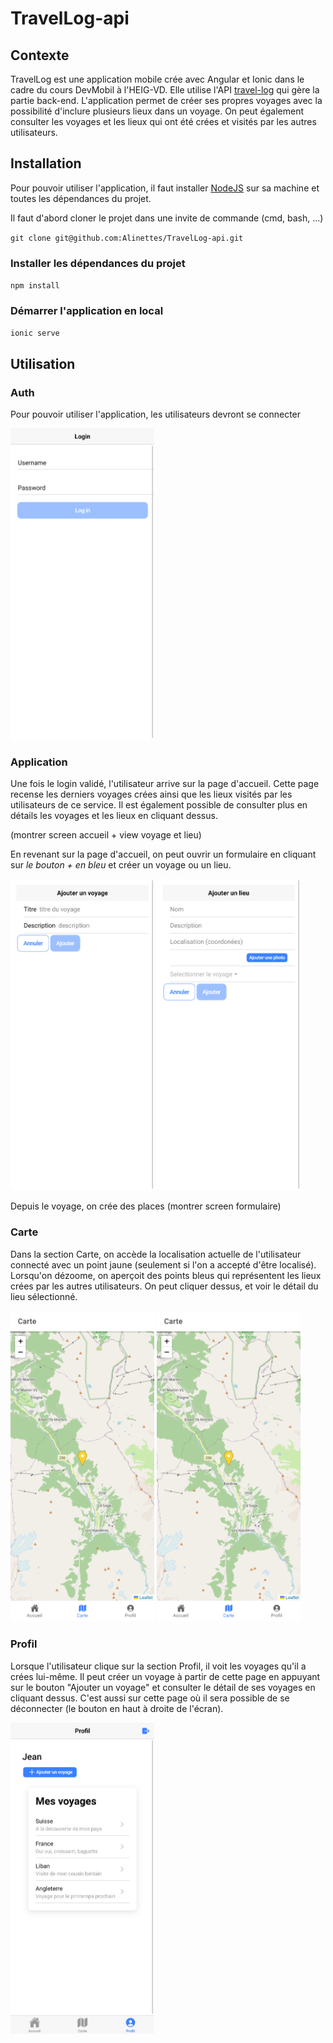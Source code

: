 # TravelLog-api


## Contexte
TravelLog est une application mobile crée avec Angular et Ionic dans le cadre du cours DevMobil à l'HEIG-VD. Elle utilise l'API [travel-log](https://travel-log-sqtk.onrender.com/) qui gère la partie back-end. L'application permet de créer ses propres voyages avec la possibilité d'inclure plusieurs lieux dans un voyage. On peut également consulter les voyages et les lieux qui ont été crées et visités par les autres utilisateurs.



## Installation
Pour pouvoir utiliser l'application, il faut installer [NodeJS](https://nodejs.org/en/) sur sa machine et toutes les dépendances du projet.

Il faut d'abord cloner le projet dans une invite de commande (cmd, bash, ...)

`git clone git@github.com:Alinettes/TravelLog-api.git`

### Installer les dépendances du projet

`npm install`

### Démarrer l'application en local

`ionic serve`


## Utilisation

### Auth
Pour pouvoir utiliser l'application, les utilisateurs devront se connecter

<img
  src="/src/assets/img-doc/login.png"
  alt="Alt text"
  title="Optional title"
  style="display: inline-block; margin: 0 auto; width: 230px">

### Application

Une fois le login validé, l'utilisateur arrive sur la page d'accueil. Cette page recense les derniers voyages crées ainsi que les lieux visités par les utilisateurs de ce service. Il est également possible de consulter plus en détails les voyages et les lieux en cliquant dessus. 

(montrer screen accueil + view voyage et lieu)



En revenant sur la page d'accueil, on peut ouvrir un formulaire en cliquant sur *le bouton + en bleu* et créer un voyage ou un lieu.

<img
  src="/src/assets/img-doc/page-form-voyage.png"
  alt="Alt text"
  title="Optional title"
  style="display: inline-block; margin: 0 auto; width: 230px">
<img
  src="/src/assets/img-doc/page-form-lieu.png"
  alt="Alt text"
  title="Optional title"
  style="display: inline-block; margin: 0 auto; width: 230px">

Depuis le voyage, on crée des places
(montrer screen formulaire)

### Carte

Dans la section Carte, on accède la localisation actuelle de l'utilisateur connecté avec un point jaune (seulement si l'on a accepté d'être localisé). Lorsqu'on dézoome, on aperçoit des points bleus qui représentent les lieux crées par les autres utilisateurs. On peut cliquer dessus, et voir le détail du lieu sélectionné.

<img
  src="/src/assets/img-doc/current-location.png"
  alt="Alt text"
  title="Optional title"
  style="display: inline-block; margin: 0 auto; width: 230px">
  <img
  src="/src/assets/img-doc/current-location.png"
  alt="Alt text"
  title="Optional title"
  style="display: inline-block; margin: 0 auto; width: 230px">


### Profil

Lorsque l'utilisateur clique sur la section Profil, il voit les voyages qu'il a crées lui-même. Il peut créer un voyage à partir de cette page en appuyant sur le bouton "Ajouter un voyage" et consulter le détail de ses voyages en cliquant dessus. C'est aussi sur cette page où il sera possible de se déconnecter (le bouton en haut à droite de l'écran).

<img
  src="/src/assets/img-doc/view-profil.png"
  alt="Alt text"
  title="Optional title"
  style="display: inline-block; margin: 0 auto; width: 230px">
